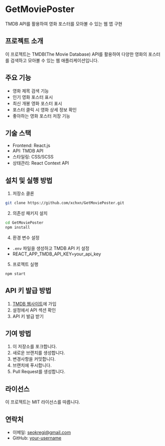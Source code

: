 # GetMoviePoster
TMDB API를 활용하여 영화 포스터를 모아볼 수 있는 웹 앱 구현

## 프로젝트 소개
이 프로젝트는 TMDB(The Movie Database) API를 활용하여 다양한 영화의 포스터를 검색하고 모아볼 수 있는 웹 애플리케이션입니다.

## 주요 기능
- 영화 제목 검색 기능
- 인기 영화 포스터 표시
- 최신 개봉 영화 포스터 표시
- 포스터 클릭 시 영화 상세 정보 확인
- 좋아하는 영화 포스터 저장 기능

## 기술 스택
- Frontend: React.js
- API: TMDB API
- 스타일링: CSS/SCSS
- 상태관리: React Context API

## 설치 및 실행 방법
1. 저장소 클론
```bash
git clone https://github.com/xchxn/GetMoviePoster.git
```


2. 의존성 패키지 설치
```bash
cd GetMoviePoster
npm install
```

4. 환경 변수 설정
- `.env` 파일을 생성하고 TMDB API 키 설정
- REACT_APP_TMDB_API_KEY=your_api_key

5. 프로젝트 실행
```bash
npm start
```

## API 키 발급 방법
1. [TMDB 웹사이트](https://www.themoviedb.org)에 가입
2. 설정에서 API 섹션 확인
3. API 키 발급 받기

## 기여 방법
1. 이 저장소를 포크합니다.
2. 새로운 브랜치를 생성합니다.
3. 변경사항을 커밋합니다.
4. 브랜치에 푸시합니다.
5. Pull Request를 생성합니다.

## 라이선스
이 프로젝트는 MIT 라이선스를 따릅니다.

## 연락처
- 이메일: seokregi@gmail.com
- GitHub: [your-username](https://github.com/xchxn)